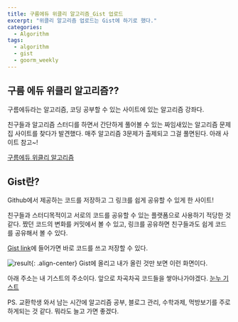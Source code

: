 ```yaml
---
title: 구름에듀 위클리 알고리즘_Gist 업로드
excerpt: "위클리 알고리즘 업로드는 Gist에 하기로 했다."
categories:
  - Algorithm
tags:  
  - algorithm 
  - gist
  - goorm_weekly
---
```


## 구름 에듀 위클리 알고리즘??

구름에듀라는 알고리즘, 코딩 공부할 수 있는 사이트에 있는 알고리즘 강좌다.

친구들과 알고리즘 스터디를 하면서 간단하게 풀어볼 수 있는 짜임새있는 알고리즘 문제집 사이트를 찾다가 발견했다. 
매주 알고리즘 3문제가 출제되고 그걸 풀면된다.
아래 사이트 참고~!

[구름에듀 위클리 알고리즘](http://bitly.kr/lOGoNHal)


## Gist란?

Github에서 제공하는 코드를 저장하고 그 링크를 쉽게 공유할 수 있게 한 사이트!

친구들과 스터디목적이고 서로의 코드를 공유할 수 있는 플랫폼으로 사용하기 적당한 것 같다.
짰던 코드의 변화를 커밋에서 볼 수 있고, 링크를 공유하면 친구들과도 쉽게 코드를 공유해서 볼 수 있다.

[Gist link](https://gist.github.com/)에 들어가면 바로 코드를 쓰고 저장할 수 있다.

![result](https://noonnoo.github.io/assets/images/algorithm/2020_01/gist.png "Gist에 올리고 내가 올린 것만 보면 이런 화면이다."){: .align-center}
Gist에 올리고 내가 올린 것만 보면 이런 화면이다.


아래 주소는 내 기스트의 주소이다. 앞으로 차곡차곡 코드들을 쌓아나가야겠다.
[눈누 기스트](https://gist.github.com/noonnoo)


PS.
교환학생 와서 남는 시간에 알고리즘 공부, 블로그 관리, 수학과제, 먹방보기를 주로 하게되는 것 같다.
뭐라도 늘고 가면 좋겠다.
